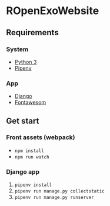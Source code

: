 # ROpenExoWebsite

## Requirements

### System
- [Python 3]()
- [Pipenv]()

### App
- [Django]()
- [Fontawesom](https://fontawesome.com/icons?d=gallery)


## Get start

### Front assets (webpack)
- `npm install`
- `npm run watch`

### Django app
1. `pipenv install `
2. `pipenv run manage.py collectstatic`
3. `pipenv run manage.py runserver`
